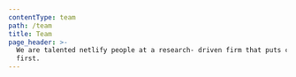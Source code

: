 ```yaml
---
contentType: team
path: /team
title: Team
page_header: >-
  We are talented netlify people at a research- driven firm that puts clients
  first.
---
```


